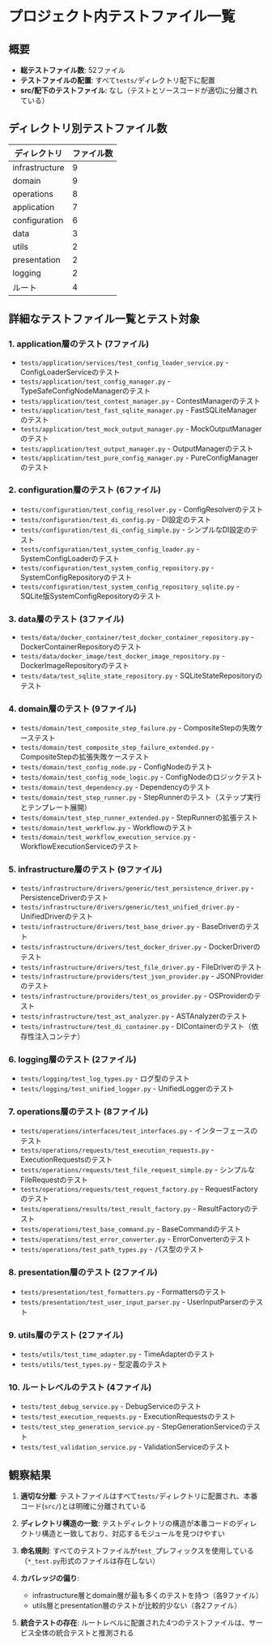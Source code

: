 # プロジェクト内テストファイル一覧

## 概要
- **総テストファイル数**: 52ファイル
- **テストファイルの配置**: すべて`tests/`ディレクトリ配下に配置
- **src/配下のテストファイル**: なし（テストとソースコードが適切に分離されている）

## ディレクトリ別テストファイル数

| ディレクトリ | ファイル数 |
|------------|-----------|
| infrastructure | 9 |
| domain | 9 |
| operations | 8 |
| application | 7 |
| configuration | 6 |
| data | 3 |
| utils | 2 |
| presentation | 2 |
| logging | 2 |
| ルート | 4 |

## 詳細なテストファイル一覧とテスト対象

### 1. application層のテスト (7ファイル)
- `tests/application/services/test_config_loader_service.py` - ConfigLoaderServiceのテスト
- `tests/application/test_config_manager.py` - TypeSafeConfigNodeManagerのテスト
- `tests/application/test_contest_manager.py` - ContestManagerのテスト
- `tests/application/test_fast_sqlite_manager.py` - FastSQLiteManagerのテスト
- `tests/application/test_mock_output_manager.py` - MockOutputManagerのテスト
- `tests/application/test_output_manager.py` - OutputManagerのテスト
- `tests/application/test_pure_config_manager.py` - PureConfigManagerのテスト

### 2. configuration層のテスト (6ファイル)
- `tests/configuration/test_config_resolver.py` - ConfigResolverのテスト
- `tests/configuration/test_di_config.py` - DI設定のテスト
- `tests/configuration/test_di_config_simple.py` - シンプルなDI設定のテスト
- `tests/configuration/test_system_config_loader.py` - SystemConfigLoaderのテスト
- `tests/configuration/test_system_config_repository.py` - SystemConfigRepositoryのテスト
- `tests/configuration/test_system_config_repository_sqlite.py` - SQLite版SystemConfigRepositoryのテスト

### 3. data層のテスト (3ファイル)
- `tests/data/docker_container/test_docker_container_repository.py` - DockerContainerRepositoryのテスト
- `tests/data/docker_image/test_docker_image_repository.py` - DockerImageRepositoryのテスト
- `tests/data/test_sqlite_state_repository.py` - SQLiteStateRepositoryのテスト

### 4. domain層のテスト (9ファイル)
- `tests/domain/test_composite_step_failure.py` - CompositeStepの失敗ケーステスト
- `tests/domain/test_composite_step_failure_extended.py` - CompositeStepの拡張失敗ケーステスト
- `tests/domain/test_config_node.py` - ConfigNodeのテスト
- `tests/domain/test_config_node_logic.py` - ConfigNodeのロジックテスト
- `tests/domain/test_dependency.py` - Dependencyのテスト
- `tests/domain/test_step_runner.py` - StepRunnerのテスト（ステップ実行とテンプレート展開）
- `tests/domain/test_step_runner_extended.py` - StepRunnerの拡張テスト
- `tests/domain/test_workflow.py` - Workflowのテスト
- `tests/domain/test_workflow_execution_service.py` - WorkflowExecutionServiceのテスト

### 5. infrastructure層のテスト (9ファイル)
- `tests/infrastructure/drivers/generic/test_persistence_driver.py` - PersistenceDriverのテスト
- `tests/infrastructure/drivers/generic/test_unified_driver.py` - UnifiedDriverのテスト
- `tests/infrastructure/drivers/test_base_driver.py` - BaseDriverのテスト
- `tests/infrastructure/drivers/test_docker_driver.py` - DockerDriverのテスト
- `tests/infrastructure/drivers/test_file_driver.py` - FileDriverのテスト
- `tests/infrastructure/providers/test_json_provider.py` - JSONProviderのテスト
- `tests/infrastructure/providers/test_os_provider.py` - OSProviderのテスト
- `tests/infrastructure/test_ast_analyzer.py` - ASTAnalyzerのテスト
- `tests/infrastructure/test_di_container.py` - DIContainerのテスト（依存性注入コンテナ）

### 6. logging層のテスト (2ファイル)
- `tests/logging/test_log_types.py` - ログ型のテスト
- `tests/logging/test_unified_logger.py` - UnifiedLoggerのテスト

### 7. operations層のテスト (8ファイル)
- `tests/operations/interfaces/test_interfaces.py` - インターフェースのテスト
- `tests/operations/requests/test_execution_requests.py` - ExecutionRequestsのテスト
- `tests/operations/requests/test_file_request_simple.py` - シンプルなFileRequestのテスト
- `tests/operations/requests/test_request_factory.py` - RequestFactoryのテスト
- `tests/operations/results/test_result_factory.py` - ResultFactoryのテスト
- `tests/operations/test_base_command.py` - BaseCommandのテスト
- `tests/operations/test_error_converter.py` - ErrorConverterのテスト
- `tests/operations/test_path_types.py` - パス型のテスト

### 8. presentation層のテスト (2ファイル)
- `tests/presentation/test_formatters.py` - Formattersのテスト
- `tests/presentation/test_user_input_parser.py` - UserInputParserのテスト

### 9. utils層のテスト (2ファイル)
- `tests/utils/test_time_adapter.py` - TimeAdapterのテスト
- `tests/utils/test_types.py` - 型定義のテスト

### 10. ルートレベルのテスト (4ファイル)
- `tests/test_debug_service.py` - DebugServiceのテスト
- `tests/test_execution_requests.py` - ExecutionRequestsのテスト
- `tests/test_step_generation_service.py` - StepGenerationServiceのテスト
- `tests/test_validation_service.py` - ValidationServiceのテスト

## 観察結果

1. **適切な分離**: テストファイルはすべて`tests/`ディレクトリに配置され、本番コード(`src/`)とは明確に分離されている

2. **ディレクトリ構造の一致**: テストディレクトリの構造が本番コードのディレクトリ構造と一致しており、対応するモジュールを見つけやすい

3. **命名規則**: すべてのテストファイルが`test_`プレフィックスを使用している（`*_test.py`形式のファイルは存在しない）

4. **カバレッジの偏り**: 
   - infrastructure層とdomain層が最も多くのテストを持つ（各9ファイル）
   - utils層とpresentation層のテストが比較的少ない（各2ファイル）

5. **統合テストの存在**: ルートレベルに配置された4つのテストファイルは、サービス全体の統合テストと推測される